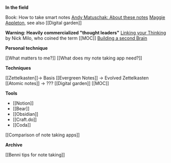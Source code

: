 **In the field**

Book: How to take smart notes
[Andy Matuschak: About these notes](https://notes.andymatuschak.org/About_these_notes)
[Maggie Appleton](https://maggieappleton.com/), see also [[Digital garden]]

**Warning: Heavily commercialized "thought leaders"**
[Linking your Thinking](https://www.linkingyourthinking.com/) by Nick Milo, who coined the term [[MOC]]
[Building a second Brain](https://www.buildingasecondbrain.com/)

**Personal technique**

[[What matters to me?]]
[[What does my note taking app need?]]

**Techniques**

[[Zettelkasten]]→ Basis
[[Evergreen Notes]] → Evolved Zettelkasten
[[Atomic notes]] → ???
[[Digital garden]]
[[MOC]]

**Tools**

- [[Notion]]
- [[Bear]]
- [[Obsidian]]
- [[Craft.do]]
- [[Coda]]

[[Comparison of note taking apps]]

**Archive**

[[Benni tips for note taking]]



